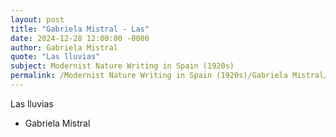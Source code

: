 ```yaml
---
layout: post
title: "Gabriela Mistral - Las"
date: 2024-12-28 12:00:00 -0000
author: Gabriela Mistral
quote: "Las lluvias"
subject: Modernist Nature Writing in Spain (1920s)
permalink: /Modernist Nature Writing in Spain (1920s)/Gabriela Mistral/Gabriela Mistral - Las
---
```


Las lluvias

- Gabriela Mistral
